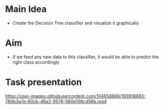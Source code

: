 # Main Idea
- Create the Decision Tree classifier and visualize it graphically

# Aim
- if we feed any new data to this classifier, it would be able to
predict the right class accordingly

# Task presentation
https://user-images.githubusercontent.com/104658866/193918663-780b3a7e-60cb-46a2-9576-580e106cd56b.mp4


